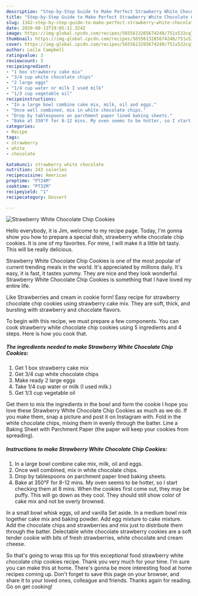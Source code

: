 ```yaml
---
description: "Step-by-Step Guide to Make Perfect Strawberry White Chocolate Chip Cookies"
title: "Step-by-Step Guide to Make Perfect Strawberry White Chocolate Chip Cookies"
slug: 1342-step-by-step-guide-to-make-perfect-strawberry-white-chocolate-chip-cookies
date: 2020-08-13T19:05:11.324Z
image: https://img-global.cpcdn.com/recipes/5655613265674240/751x532cq70/strawberry-white-chocolate-chip-cookies-recipe-main-photo.jpg
thumbnail: https://img-global.cpcdn.com/recipes/5655613265674240/751x532cq70/strawberry-white-chocolate-chip-cookies-recipe-main-photo.jpg
cover: https://img-global.cpcdn.com/recipes/5655613265674240/751x532cq70/strawberry-white-chocolate-chip-cookies-recipe-main-photo.jpg
author: Leila Campbell
ratingvalue: 3
reviewcount: 3
recipeingredient:
- "1 box strawberry cake mix"
- "3/4 cup white chocolate chips"
- "2 large eggs"
- "1/4 cup water or milk I used milk"
- "1/3 cup vegetable oil"
recipeinstructions:
- "In a large bowl combine cake mix, milk, oil and eggs."
- "Once well combined, mix in white chocolate chips."
- "Drop by tablespoons on parchment paper lined baking sheets."
- "Bake at 350°F for 8-12 mins. My oven seems to be hotter, so I start checking them at 8 mins. When the cookies first come out, they may be puffy. This will go down as they cool. They should still show color of cake mix and not be overly browned."
categories:
- Recipe
tags:
- strawberry
- white
- chocolate

katakunci: strawberry white chocolate 
nutrition: 243 calories
recipecuisine: American
preptime: "PT24M"
cooktime: "PT32M"
recipeyield: "1"
recipecategory: Dessert

---
```



![Strawberry White Chocolate Chip Cookies](https://img-global.cpcdn.com/recipes/5655613265674240/751x532cq70/strawberry-white-chocolate-chip-cookies-recipe-main-photo.jpg)

Hello everybody, it is Jim, welcome to my recipe page. Today, I'm gonna show you how to prepare a special dish, strawberry white chocolate chip cookies. It is one of my favorites. For mine, I will make it a little bit tasty. This will be really delicious.

Strawberry White Chocolate Chip Cookies is one of the most popular of current trending meals in the world. It's appreciated by millions daily. It's easy, it is fast, it tastes yummy. They are nice and they look wonderful. Strawberry White Chocolate Chip Cookies is something that I have loved my entire life.

Like Strawberries and cream in cookie form! Easy recipe for strawberry chocolate chip cookies using strawberry cake mix. They are soft, thick, and bursting with strawberry and chocolate flavors.


To begin with this recipe, we must prepare a few components. You can cook strawberry white chocolate chip cookies using 5 ingredients and 4 steps. Here is how you cook that.

<!--inarticleads1-->

##### The ingredients needed to make Strawberry White Chocolate Chip Cookies:

1. Get 1 box strawberry cake mix
1. Get 3/4 cup white chocolate chips
1. Make ready 2 large eggs
1. Take 1/4 cup water or milk (I used milk.)
1. Get 1/3 cup vegetable oil


Get them to mix the ingredients in the bowl and form the cookie I hope you love these Strawberry White Chocolate Chip Cookies as much as we do. If you make them, snap a picture and post it on Instagram with. Fold in the white chocolate chips, mixing them in evenly through the batter. Line a Baking Sheet with Parchment Paper (the paper will keep your cookies from spreading). 

<!--inarticleads2-->

##### Instructions to make Strawberry White Chocolate Chip Cookies:

1. In a large bowl combine cake mix, milk, oil and eggs.
1. Once well combined, mix in white chocolate chips.
1. Drop by tablespoons on parchment paper lined baking sheets.
1. Bake at 350°F for 8-12 mins. My oven seems to be hotter, so I start checking them at 8 mins. When the cookies first come out, they may be puffy. This will go down as they cool. They should still show color of cake mix and not be overly browned.


In a small bowl whisk eggs, oil and vanilla Set aside. In a medium bowl mix together cake mix and baking powder. Add egg mixture to cake mixture. Add the chocolate chips and strawberries and mix just to distribute them through the batter. Delectable white chocolate strawberry cookies are a soft tender cookie with bits of fresh strawberries, white chocolate and cream cheese. 

So that's going to wrap this up for this exceptional food strawberry white chocolate chip cookies recipe. Thank you very much for your time. I'm sure you can make this at home. There's gonna be more interesting food at home recipes coming up. Don't forget to save this page on your browser, and share it to your loved ones, colleague and friends. Thanks again for reading. Go on get cooking!
